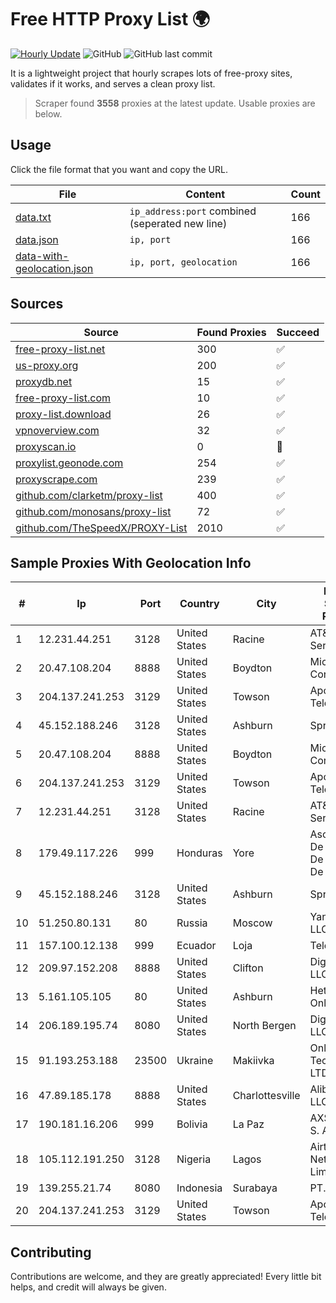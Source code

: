 
# Free HTTP Proxy List 🌍

[![Hourly Update](https://github.com/mertguvencli/http-proxy-list/actions/workflows/main.yml/badge.svg?branch=main)](https://github.com/mertguvencli/http-proxy-list/actions/workflows/main.yml)
![GitHub](https://img.shields.io/github/license/mertguvencli/http-proxy-list)
![GitHub last commit](https://img.shields.io/github/last-commit/mertguvencli/http-proxy-list)

It is a lightweight project that hourly scrapes lots of free-proxy sites, validates if it works, and serves a clean proxy list.


> Scraper found **3558** proxies at the latest update. Usable proxies are below.

## Usage

Click the file format that you want and copy the URL.


|File|Content|Count|
|----|-------|-----|
|[data.txt](https://raw.githubusercontent.com/mertguvencli/http-proxy-list/main/proxy-list/data.txt)|`ip_address:port` combined (seperated new line)|166|
|[data.json](https://raw.githubusercontent.com/mertguvencli/http-proxy-list/main/proxy-list/data.json)|`ip, port`|166|
|[data-with-geolocation.json](https://raw.githubusercontent.com/mertguvencli/http-proxy-list/main/proxy-list/data-with-geolocation.json)|`ip, port, geolocation`|166|

## Sources

|Source|Found Proxies|Succeed|
|------|-------------|-------|
|[free-proxy-list.net](https://free-proxy-list.net)|300|✅|
|[us-proxy.org](https://www.us-proxy.org)|200|✅|
|[proxydb.net](http://proxydb.net)|15|✅|
|[free-proxy-list.com](https://free-proxy-list.com/?page=&port=&type%5B%5D=http&type%5B%5D=https&up_time=0&search=Search)|10|✅|
|[proxy-list.download](https://www.proxy-list.download/HTTP)|26|✅|
|[vpnoverview.com](https://vpnoverview.com/privacy/anonymous-browsing/free-proxy-servers)|32|✅|
|[proxyscan.io](https://www.proxyscan.io)|0|🚫|
|[proxylist.geonode.com](https://proxylist.geonode.com/api/proxy-list?limit=300&page=1&sort_by=lastChecked&sort_type=desc&protocols=http,https)|254|✅|
|[proxyscrape.com](https://api.proxyscrape.com/v2/?request=displayproxies&protocol=http&timeout=10000&country=all&ssl=all&anonymity=all)|239|✅|
|[github.com/clarketm/proxy-list](https://raw.githubusercontent.com/clarketm/proxy-list/master/proxy-list-raw.txt)|400|✅|
|[github.com/monosans/proxy-list](https://raw.githubusercontent.com/monosans/proxy-list/main/proxies/http.txt)|72|✅|
|[github.com/TheSpeedX/PROXY-List](https://raw.githubusercontent.com/TheSpeedX/PROXY-List/master/http.txt)|2010|✅|


## Sample Proxies With Geolocation Info

|#|Ip|Port|Country|City|Internet Service Provider|
|-|--|----|-------|----|-------------------------|
|1|12.231.44.251|3128|United States|Racine|AT&T Services, Inc.|
|2|20.47.108.204|8888|United States|Boydton|Microsoft Corporation|
|3|204.137.241.253|3129|United States|Towson|Apogee Telecom Inc.|
|4|45.152.188.246|3128|United States|Ashburn|Sprint|
|5|20.47.108.204|8888|United States|Boydton|Microsoft Corporation|
|6|204.137.241.253|3129|United States|Towson|Apogee Telecom Inc.|
|7|12.231.44.251|3128|United States|Racine|AT&T Services, Inc.|
|8|179.49.117.226|999|Honduras|Yore|Asociacion De Servicio De Internet S. De RL.|
|9|45.152.188.246|3128|United States|Ashburn|Sprint|
|10|51.250.80.131|80|Russia|Moscow|Yandex.Cloud LLC|
|11|157.100.12.138|999|Ecuador|Loja|Telconet S.A|
|12|209.97.152.208|8888|United States|Clifton|DigitalOcean, LLC|
|13|5.161.105.105|80|United States|Ashburn|Hetzner Online GmbH|
|14|206.189.195.74|8080|United States|North Bergen|DigitalOcean, LLC|
|15|91.193.253.188|23500|Ukraine|Makiivka|Online Technologies LTD|
|16|47.89.185.178|8888|United States|Charlottesville|Alibaba.com LLC|
|17|190.181.16.206|999|Bolivia|La Paz|AXS Bolivia S. A.|
|18|105.112.191.250|3128|Nigeria|Lagos|Airtel Networks Limited|
|19|139.255.21.74|8080|Indonesia|Surabaya|PT. LINKNET|
|20|204.137.241.253|3129|United States|Towson|Apogee Telecom Inc.|



## Contributing

Contributions are welcome, and they are greatly appreciated! Every
little bit helps, and credit will always be given.


